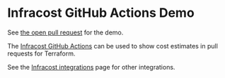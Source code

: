 # Infracost GitHub Actions Demo

See [the open pull request](https://github.com/infracost/gh-actions-demo/pulls) for the demo.

The [Infracost GitHub Actions](https://github.com/infracost/actions) can be used to show cost estimates in pull requests for Terraform.

See the [Infracost integrations](https://www.infracost.io/docs/integrations/cicd) page for other integrations.
